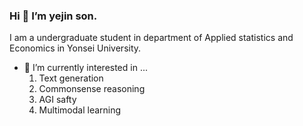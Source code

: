 ### Hi 👋  I’m yejin son.

I am a undergraduate student in department of Applied statistics and  Economics in Yonsei University.  

- 🔭 I’m currently interested in ...  
  1. Text generation
  2. Commonsense reasoning 
  3. AGI safty
  4. Multimodal learning 

  

